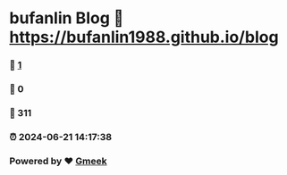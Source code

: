 # bufanlin Blog :link: https://bufanlin1988.github.io/blog 
### :page_facing_up: [1](https://bufanlin1988.github.io/blog/tag.html) 
### :speech_balloon: 0 
### :hibiscus: 311 
### :alarm_clock: 2024-06-21 14:17:38 
### Powered by :heart: [Gmeek](https://github.com/Meekdai/Gmeek)
